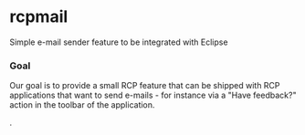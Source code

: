 # rcpmail
Simple e-mail sender feature to be integrated with Eclipse

### Goal
Our goal is to provide a small RCP feature that can be shipped with RCP applications that want to send e-mails - for instance via a "Have feedback?" action in the toolbar of the application.

.
